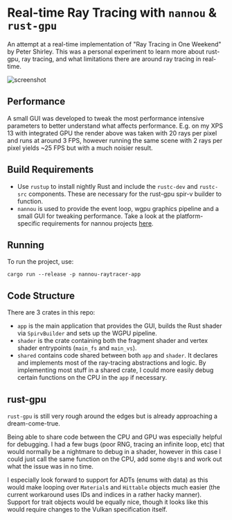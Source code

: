 # Real-time Ray Tracing with `nannou` & `rust-gpu`

An attempt at a real-time implementation of "Ray Tracing in One Weekend" by
Peter Shirley. This was a personal experiment to learn more about rust-gpu,
ray tracing, and what limitations there are around ray tracing in real-time.

![screenshot](./nannou-ray-tracer-screenshot.png)

## Performance

A small GUI was developed to tweak the most performance intensive parameters to
better understand what affects performance. E.g. on my XPS 13 with integrated
GPU the render above was taken with 20 rays per pixel and runs at around 3 FPS,
however running the same scene with 2 rays per pixel yields ~25 FPS but with a
much noisier result.

## Build Requirements

- Use `rustup` to install nightly Rust and include the `rustc-dev` and
  `rustc-src` components. These are necessary for the rust-gpu spir-v builder to
  function.
- `nannou` is used to provide the event loop, wgpu graphics pipeline and a small
  GUI for tweaking performance. Take a look at the platform-specific
  requirements for nannou projects [here](https://guide.nannou.cc/getting_started/platform-specific_setup.html).

## Running

To run the project, use:

```
cargo run --release -p nannou-raytracer-app
```

## Code Structure

There are 3 crates in this repo:

- `app` is the main application that provides the GUI, builds the Rust shader
  via `SpirvBuilder` and sets up the WGPU pipeline.
- `shader` is the crate containing both the fragment shader and vertex shader
  entrypoints (`main_fs` and `main_vs`).
- `shared` contains code shared between both `app` and `shader`. It declares
  and implements most of the ray-tracing abstractions and logic. By implementing
  most stuff in a shared crate, I could more easily debug certain functions on
  the CPU in the `app` if necessary.

## rust-gpu

`rust-gpu` is still very rough around the edges but is already approaching a
dream-come-true.

Being able to share code between the CPU and GPU was especially helpful for
debugging. I had a few bugs (poor RNG, tracing an infinite loop, etc) that would
normally be a nightmare to debug in a shader, however in this case I could just
call the same function on the CPU, add some `dbg!`s and work out what the
issue was in no time.

I especially look forward to support for ADTs (enums with data) as this would
make looping over `Material`s and `Hittable` objects much easier (the current
workaround uses IDs and indices in a rather hacky manner). Support for trait
objects would be equally nice, though it looks like this would require changes
to the Vulkan specification itself.
